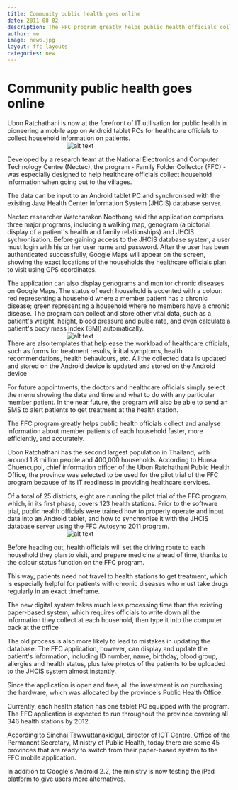 ```yaml
---
title: Community public health goes online
date: 2011-08-02
description: The FFC program greatly helps public health officials collect and analyse information about member patients of each household faster, more efficiently, and accurately.
author: me
image: new6.jpg
layout: ffc-layouts
categories: new
---
```

# Community public health goes online

Ubon Ratchathani is now at the forefront of IT utilisation for public health in pioneering a mobile app on Android tablet PCs for healthcare officials to collect household information on patients.  
&nbsp;&nbsp;&nbsp;&nbsp;&nbsp;&nbsp;&nbsp;&nbsp;&nbsp;&nbsp;&nbsp;&nbsp;&nbsp;&nbsp;&nbsp;&nbsp;&nbsp;&nbsp;&nbsp;&nbsp;&nbsp;&nbsp;&nbsp;&nbsp;&nbsp;&nbsp;&nbsp;&nbsp;&nbsp;&nbsp;&nbsp;&nbsp;&nbsp;
![alt text](http://www.bangkokpost.com/media/content/20110802/294754.jpg)  

Developed by a research team at the National Electronics and Computer Technology Centre (Nectec), the program - Family Folder Collector (FFC) - was especially designed to help healthcare officials collect household information when going out to the villages.


The data can be input to an Android tablet PC and synchronised with the existing Java Health Center Information System (JHCIS) database server.

Nectec researcher Watcharakon Noothong said the application comprises three major programs, including a walking map, genogram (a pictorial display of a patient's health and family relationships) and JHCIS sychronisation.
Before gaining access to the JHCIS database system, a user must login with his or her user name and password. After the user has been authenticated successfully, Google Maps will appear on the screen, showing the exact locations of the households the healthcare officials plan to visit using GPS coordinates.  

The application can also display genograms and monitor chronic diseases on Google Maps. The status of each household is accented with a colour: red representing a household where a member patient has a chronic disease; green representing a household where no members have a chronic disease. The program can collect and store other vital data, such as a patient's weight, height, blood pressure and pulse rate, and even calculate a patient's body mass index (BMI) automatically.  
&nbsp;&nbsp;&nbsp;&nbsp;&nbsp;&nbsp;&nbsp;&nbsp;&nbsp;&nbsp;&nbsp;&nbsp;&nbsp;&nbsp;&nbsp;&nbsp;&nbsp;&nbsp;&nbsp;&nbsp;&nbsp;&nbsp;&nbsp;&nbsp;&nbsp;&nbsp;&nbsp;&nbsp;&nbsp;&nbsp;&nbsp;&nbsp;&nbsp;
![alt text](http://www.bangkokpost.com/media/content/20110802/294755.jpg)  
There are also templates that help ease the workload of healthcare officials, such as forms for treatment results, initial symptoms, health recommendations, health behaviours, etc. All the collected data is updated and stored on the Android device is updated and stored on the Android device

For future appointments, the doctors and healthcare officials simply select the menu showing the date and time and what to do with any particular member patient. In the near future, the program will also be able to send an SMS to alert patients to get treatment at the health station.

The FFC program greatly helps public health officials collect and analyse information about member patients of each household faster, more efficiently, and accurately.

Ubon Ratchathani has the second largest population in Thailand, with around 1.8 million people and 400,000 households. According to Hunsa Chuencupol, chief information officer of the Ubon Ratchathani Public Health Office, the province was selected to be used for the pilot trial of the FFC program because of its IT readiness in providing healthcare services.

Of a total of 25 districts, eight are running the pilot trial of the FFC program, which, in its first phase, covers 123 health stations. Prior to the software trial, public health officials were trained how to properly operate and input data into an Android tablet, and how to synchronise it with the JHCIS database server using the FFC Autosync 2011 program.  
&nbsp;&nbsp;&nbsp;&nbsp;&nbsp;&nbsp;&nbsp;&nbsp;&nbsp;&nbsp;&nbsp;&nbsp;&nbsp;&nbsp;&nbsp;&nbsp;&nbsp;&nbsp;&nbsp;&nbsp;&nbsp;&nbsp;&nbsp;&nbsp;&nbsp;&nbsp;&nbsp;&nbsp;&nbsp;&nbsp;&nbsp;&nbsp;&nbsp;
![alt text](http://www.bangkokpost.com/media/content/20110802/294756.jpg)  

Before heading out, health officials will set the driving route to each household they plan to visit, and prepare medicine ahead of time, thanks to the colour status function on the FFC program.

This way, patients need not travel to health stations to get treatment, which is especially helpful for patients with chronic diseases who must take drugs regularly in an exact timeframe.

The new digital system takes much less processing time than the existing paper-based system, which requires officials to write down all the information they collect at each household, then type it into the computer back at the office

The old process is also more likely to lead to mistakes in updating the database. The FFC application, however, can display and update the patient's information, including
ID number, name, birthday, blood group, allergies and health status, plus take photos of the patients to be uploaded to the JHCIS system almost instantly.

Since the application is open and free, all the investment is on purchasing the hardware, which was allocated by the province's Public Health Office.

Currently, each health station has one tablet PC equipped with the program. The FFC application is expected to run throughout the province covering all 346 health stations by 2012.

According to Sinchai Tawwuttanakidgul, director of ICT Centre, Office of the Permanent Secretary, Ministry of Public Health, today there are some 45 provinces
that are ready to switch from their paper-based system to the FFC mobile application.

In addition to Google's Android 2.2, the ministry is now testing the iPad platform to give users more alternatives.
